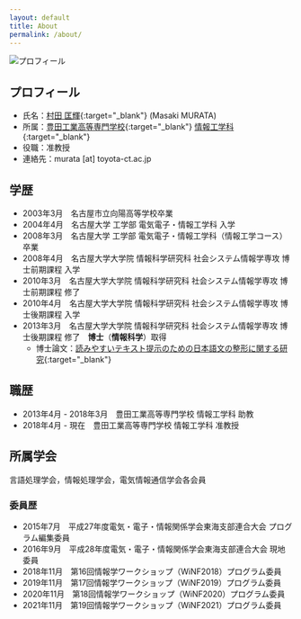 ```yaml
---
layout: default
title: About
permalink: /about/
---
```


![プロフィール]({{site.baseurl}}/assets/images/profile.jpg)

## プロフィール

- 氏名：[村田 匡輝](https://researchmap.jp/Masaki_MURATA){:target="_blank"} (Masaki MURATA)
- 所属：[豊田工業高等専門学校](https://www.toyota-ct.ac.jp/j/index.php){:target="_blank"} [情報工学科](https://www.ice.toyota-ct.ac.jp/jp/){:target="_blank"}
- 役職：准教授
- 連絡先：murata [at] toyota-ct.ac.jp

## 学歴

- 2003年3月　名古屋市立向陽高等学校卒業
- 2004年4月　名古屋大学 工学部 電気電子・情報工学科 入学
- 2008年3月　名古屋大学 工学部 電気電子・情報工学科（情報工学コース） 卒業
- 2008年4月　名古屋大学大学院 情報科学研究科 社会システム情報学専攻 博士前期課程 入学
- 2010年3月　名古屋大学大学院 情報科学研究科 社会システム情報学専攻 博士前期課程 修了
- 2010年4月　名古屋大学大学院 情報科学研究科 社会システム情報学専攻 博士後期課程 入学
- 2013年3月　名古屋大学大学院 情報科学研究科 社会システム情報学専攻 博士後期課程 修了　__博士__（__情報科学__）取得
  - 博士論文：[読みやすいテキスト提示のための日本語文の整形に関する研究](https://nagoya.repo.nii.ac.jp/records/15926#.YU1hxmZLjzc){:target="_blank"}

## 職歴

- 2013年4月 - 2018年3月　豊田工業高等専門学校 情報工学科 助教
- 2018年4月 - 現在　豊田工業高等専門学校 情報工学科 准教授

<!-- ## 賞罰

- 平成21年度 電子情報通信学会東海支部 学生研究奨励賞
- 平成22年度 名古屋大学学術奨励賞
- 平成23年度 電気関係学会東海支部連合大会 奨励賞 -->

## 所属学会

言語処理学会，情報処理学会，電気情報通信学会各会員

### 委員歴

- 2015年7月　平成27年度電気・電子・情報関係学会東海支部連合大会 プログラム編集委員
- 2016年9月　平成28年度電気・電子・情報関係学会東海支部連合大会 現地委員
- 2018年11月　第16回情報学ワークショップ（WiNF2018）プログラム委員
- 2019年11月　第17回情報学ワークショップ（WiNF2019）プログラム委員
- 2020年11月　第18回情報学ワークショップ（WiNF2020）プログラム委員
- 2021年11月　第19回情報学ワークショップ（WiNF2021）プログラム委員

